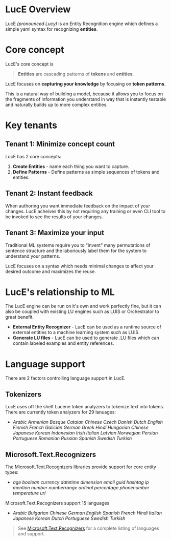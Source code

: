 ﻿# LucE Overview
LucE *(pronounced Lucy)* is an Entity Recognition engine which defines a simple yaml syntax for recognizing **entities**.

#  Core concept
LucE's core concept is
> **Entities** are cascading patterns of **tokens** and **entities**.

LucE focuses on **capturing your knowledge** by focusing on **token patterns**.

This is a natural way of building a model, because it allows you to focus on the 
fragments of information you understand in way that is instantly
testable and naturally builds up to more complex entities.

# Key tenants

## Tenant 1: **Minimize concept count**
LucE has 2 core concepts:
1. **Create Entities** - name each thing you want to capture.
2. **Define Patterns** - Define patterns as simple sequences of tokens and entities.

## Tenant 2: **Instant feedback**
When authoring you want immediate feedback on the impact
of your changes.  LucE acheives this by not requiring
any training or even CLI tool to be invoked to 
see the results of your changes.

## Tenant 3:  **Maximize your input**
Traditional ML systems require you to "invent" many
permutations of sentence structure and the laboriously
label them for the system to understand your patterns.

LucE focuses on a syntax which needs minimal changes to affect your desired outcome and maximizes the reuse.

# LucE's relationship to ML
The LucE engine can be run on it's own and work perfectly
fine, but it can also be coupled with existing LU engines
such as LUIS or Orchestrator to great benefit.
* **External Entity Recognizer** - LucE can be used as a runtime source of external entities to a machine learning system such as LUIS.
* **Generate LU files** - LucE can be used to generate .LU files which can contain labeled examples and entity references.

# Language support
There are 2 factors controlling language support in LucE.

## Tokenizers
LucE uses off the shelf Lucene token analyzers to tokenize text into tokens.
There are currently token analyzers for 29 lanuages:
* *Arabic
Armenian
Basque
Catalan
Chinese
Czech
Danish
Dutch
English
Finnish
French
Galician
German
Greek
Hindi
Hungarian
Chinese
Japanese
Korean
Indonesian
Irish
Italian
Latvian
Norwegian
Persian
Portuguese
Romanian
Russian
Spanish
Swedish
Turkish*


## Microsoft.Text.Recognizers
The Microsoft.Text.Recognizers libraries provide support 
for core entity types:
* *age boolean currency datetime dimension email guid hashtag 
ip mention number numberrange ordinal percentage phonenumber temperature url*

Microsoft.Text.Recognizers support 15 languages
* *Arabic
Bulgarian
Chinese 
German
English
Spanish
French
Hindi
Italian
Japanese
Korean
Dutch
Portuguese
Swedish
Turkish*

> See [Microsoft.Text.Recognizers](https://github.com/Microsoft/Recognizers-Text) for a complete listing of languages and support.

